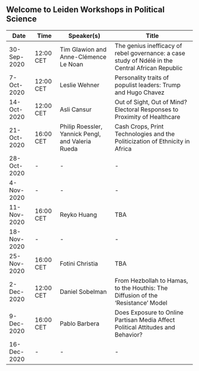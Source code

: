  
## Welcome to Leiden Workshops in Political Science 
|Date                | Time     | Speaker(s) | Title
| ------------------ | ------------- |------------- |------------- |
|30-Sep-2020 |	12:00 CET|	Tim Glawion and Anne-Clémence Le Noan |	The genius inefficacy of rebel governance: a case study of Ndélé in the Central African Republic
|7-Oct-2020	 | 12:00 CET|	Leslie Wehner|	Personality traits of populist leaders: Trump and Hugo Chavez
|14-Oct-2020	| 12:00 CET|	Asli Cansur	| Out of Sight, Out of Mind? Electoral Responses to Proximity of Healthcare
|21-Oct-2020	| 16:00 CET|	Philip Roessler, Yannick Pengl, and Valeria Rueda |	Cash Crops, Print Technologies and the Politicization of Ethnicity in Africa
|28-Oct-2020	|	     -    | -|-
|4-Nov-2020  |			-       |- | -
|11-Nov-2020	| 16:00 CET |	Reyko Huang	| TBA
|18-Nov-2020	|   -       |   - | -
|25-Nov-2020	| 16:00 CET	| Fotini Christia |	TBA
|2-Dec-2020	 | 12:00 CET	| Daniel Sobelman	| From Hezbollah to Hamas, to the Houthis: The Diffusion of the ‘Resistance’ Model
|9-Dec-2020	 | 16:00 CET	| Pablo Barbera	  | Does Exposure to Online Partisan Media Affect Political Attitudes and Behavior?
|16-Dec-2020	| -         |	 -| - 	|




